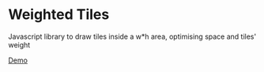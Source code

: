# Weighted Tiles

Javascript library to draw tiles inside a w\*h area, optimising space and tiles' weight

[Demo](http://codepen.io/abidibo/pen/yOYVPr)
